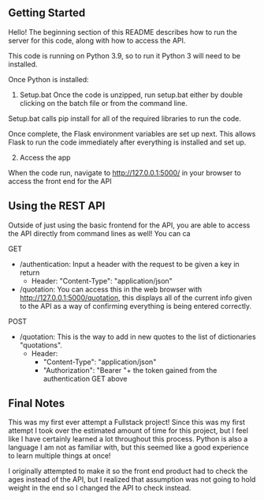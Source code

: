 Getting Started
-----------------------------------------------------------------

Hello! The beginning section of this README describes how to run the server for this code, along with how to access the API.

This code is running on Python 3.9, so to run it Python 3 will need to be installed.

Once Python is installed:

1. Setup.bat
Once the code is  unzipped, run setup.bat either by double clicking on the batch file or from the command line.

Setup.bat calls pip install for all of the required libraries to run the code.

Once complete, the Flask environment variables are set up next. This allows Flask to run the code immediately after everything is installed and set up. 

2. Access the app

When the code run, navigate to http://127.0.0.1:5000/ in your browser to access the front end for the API

Using the REST API
-----------------------------------------------------------------

Outside of just using the basic frontend for the API, you are able to access the API directly from command lines as well! You can ca


GET
+ /authentication: Input a header with the request to be given a key in return
    - Header: "Content-Type": "application/json"
+ /quotation: You can access this in the web browser with http://127.0.0.1:5000/quotation, this displays all of the current info given to the API as a way of confirming everything is being entered correctly.

POST
+ /quotation: This is the way to add in new quotes to the list of dictionaries "quotations". 
    - Header:
        * "Content-Type": "application/json"
        * "Authorization": "Bearer "+ the token gained from the authentication GET above


Final Notes
-----------------------------------------------------------------

This was my first ever attempt a Fullstack project! Since this was my first attempt I took over the estimated amount of time for this project, but I feel like I have certainly learned a lot throughout this process. Python is also a language I am not as familiar with, but this seemed like a good experience to learn multiple things at once!

I originally attempted to make it so the front end product had to check the ages instead of the API, but I realized that assumption was not going to hold weight in the end so I changed the API to check instead.

